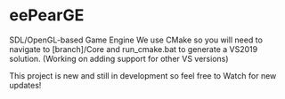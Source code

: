 # eePearGE
SDL/OpenGL-based Game Engine
We use CMake so you will need to navigate to [branch]/Core and run_cmake.bat to generate a VS2019 solution. (Working on adding support for other VS versions)

This project is new and still in development so feel free to Watch for new updates!
